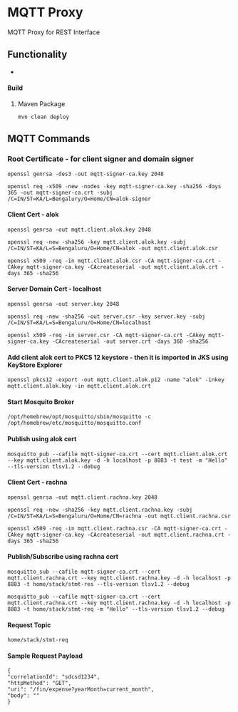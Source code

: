 # MQTT Proxy
MQTT Proxy for REST Interface

## Functionality
- 

#### Build
1. Maven Package
   ````
   mvn clean deploy
   ````
## MQTT Commands
### Root Certificate - for client signer and domain signer
````
openssl genrsa -des3 -out mqtt-signer-ca.key 2048
````
````
openssl req -x509 -new -nodes -key mqtt-signer-ca.key -sha256 -days 365 -out mqtt-signer-ca.crt -subj /C=IN/ST=KA/L=Bengalury/O=Home/CN=alok-signer
````
#### Client Cert - alok
````
openssl genrsa -out mqtt.client.alok.key 2048
````
````
openssl req -new -sha256 -key mqtt.client.alok.key -subj /C=IN/ST=KA/L=S=Bengaluru/O=Home/CN=alok -out mqtt.client.alok.csr
````
````
openssl x509 -req -in mqtt.client.alok.csr -CA mqtt-signer-ca.crt -CAkey mqtt-signer-ca.key -CAcreateserial -out mqtt.client.alok.crt -days 365 -sha256
````

####  Server Domain Cert - localhost
````
openssl genrsa -out server.key 2048
````
````
openssl req -new -sha256 -out server.csr -key server.key -subj /C=IN/ST=KA/L=S=Bengaluru/O=Home/CN=localhost
````
````
openssl x509 -req -in server.csr -CA mqtt-signer-ca.crt -CAkey mqtt-signer-ca.key -CAcreateserial -out server.crt -days 360 -sha256
````

#### Add client alok cert to PKCS 12 keystore - then it is imported in JKS using KeyStore Explorer
````
openssl pkcs12 -export -out mqtt.client.alok.p12 -name "alok" -inkey mqtt.client.alok.key -in mqtt.client.alok.crt
````

#### Start Mosquito Broker
````
/opt/homebrew/opt/mosquitto/sbin/mosquitto -c /opt/homebrew/etc/mosquitto/mosquitto.conf
````

#### Publish using alok cert
````
mosquitto_pub --cafile mqtt-signer-ca.crt --cert mqtt.client.alok.crt --key mqtt.client.alok.key -d -h localhost -p 8883 -t test -m "Hello" --tls-version tlsv1.2 --debug
````

#### Client Cert - rachna
````
openssl genrsa -out mqtt.client.rachna.key 2048
````
````
openssl req -new -sha256 -key mqtt.client.rachna.key -subj /C=IN/ST=KA/L=S=Bengaluru/O=Home/CN=rachna -out mqtt.client.rachna.csr
````
````
openssl x509 -req -in mqtt.client.rachna.csr -CA mqtt-signer-ca.crt -CAkey mqtt-signer-ca.key -CAcreateserial -out mqtt.client.rachna.crt -days 365 -sha256
````

#### Publish/Subscribe using rachna cert
````
mosquitto_sub --cafile mqtt-signer-ca.crt --cert mqtt.client.rachna.crt --key mqtt.client.rachna.key -d -h localhost -p 8883 -t home/stack/stmt-res --tls-version tlsv1.2 --debug
````
````
mosquitto_pub --cafile mqtt-signer-ca.crt --cert mqtt.client.rachna.crt --key mqtt.client.rachna.key -d -h localhost -p 8883 -t home/stack/stmt-req -m "Hello" --tls-version tlsv1.2 --debug
````

#### Request Topic
````
home/stack/stmt-req
````
#### Sample Request Payload
````
{
"correlationId": "sdcsd1234",
"httpMethod": "GET",
"uri": "/fin/expense?yearMonth=current_month",
"body": ""
}
````
